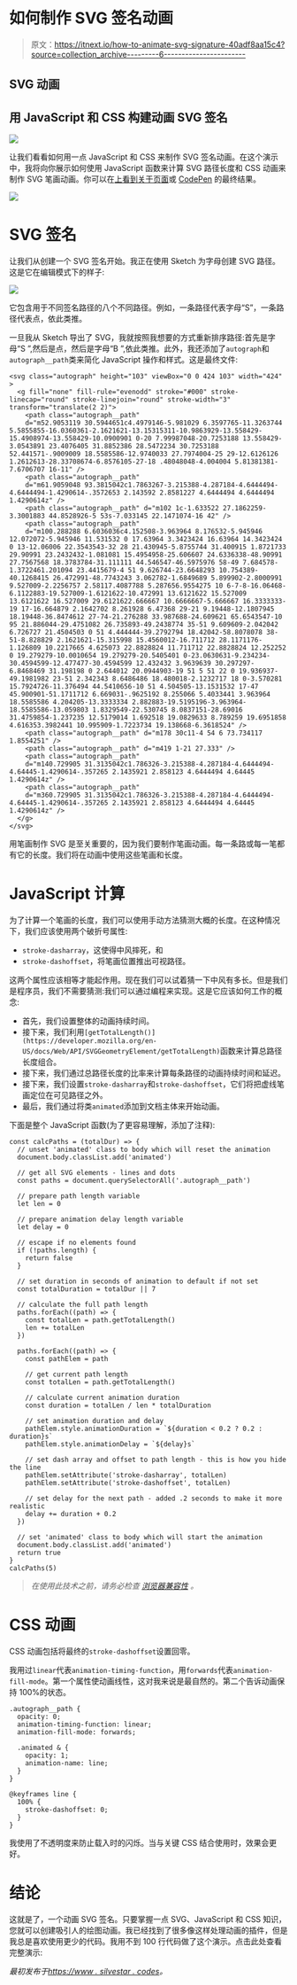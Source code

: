 # 如何制作 SVG 签名动画

> 原文：<https://itnext.io/how-to-animate-svg-signature-40adf8aa15c4?source=collection_archive---------6----------------------->

## SVG 动画

## 用 JavaScript 和 CSS 构建动画 SVG 签名

![](img/101c693810bbbc71221826281472328e.png)

让我们看看如何用一点 JavaScript 和 CSS 来制作 SVG 签名动画。在这个演示中，我将向你展示如何使用 JavaScript 函数来计算 SVG 路径长度和 CSS 动画来制作 SVG 笔画动画。你可以在[上看到关于页面](https://www.silvestar.codes/about-me/)或 [CodePen](https://codepen.io/CiTA/full/abzJqQv) 的最终结果。

![](img/c3d10abe447001319bb90d64aef2b115.png)

# SVG 签名

让我们从创建一个 SVG 签名开始。我正在使用 Sketch 为字母创建 SVG 路径。这是它在编辑模式下的样子:

![](img/62e3613475804fd52c0fd0d369feb47e.png)

它包含用于不同签名路径的八个不同路径。例如，一条路径代表字母“S”，一条路径代表点，依此类推。

一旦我从 Sketch 导出了 SVG，我就按照我想要的方式重新排序路径:首先是字母“S ”,然后是点，然后是字母“B ”,依此类推。此外，我还添加了`autograph`和`autograph__path`类来简化 JavaScript 操作和样式。这是最终文件:

```
<svg class="autograph" height="103" viewBox="0 0 424 103" width="424" >
  <g fill="none" fill-rule="evenodd" stroke="#000" stroke-linecap="round" stroke-linejoin="round" stroke-width="3" transform="translate(2 2)">
    <path class="autograph__path"
    d="m52.9053119 30.5944651c4.4979146-5.981029 6.3597765-11.3263744 5.5855855-16.0360361-2.1621621-13.15315311-10.9863929-13.558429-15.4908974-13.558429-10.0900901 0-20 7.99987048-20.7253188 13.558429-3.0543891 23.4076405 31.8852386 28.5472234 30.7253188 52.441571-.9009009 18.5585586-12.9740033 27.7974004-25 29-12.6126126 1.2612613-28.33708674-6.8576105-27-18 .48048048-4.004004 5.81381381-7.6706707 16-11" />
    <path class="autograph__path"
    d="m61.9059048 93.3815042c1.7863267-3.215388-4.287184-4.6444494-4.6444494-1.4290614-.3572653 2.143592 2.8581227 4.6444494 4.6444494 1.4290614z" />
    <path class="autograph__path" d="m102 1c-1.633522 27.1862259-3.3001883 44.8528926-5 53s-7.033145 22.1471074-16 42" />
    <path class="autograph__path"
    d="m100.288288 6.6036036c4.152508-3.963964 8.176532-5.945946 12.072072-5.945946 11.531532 0 17.63964 3.3423424 16.63964 14.3423424 0 13-12.06006 22.3543543-32 28 21.430945-5.8755744 31.400915 1.8721733 29.90991 23.2432432-1.081081 15.4954958-25.606607 24.6336338-48.90991 27.7567568 18.3783784-31.111111 44.546547-46.5975976 58-49 7.684578-1.3722461.201094 23.4415679-4 51 9.626744-23.6648293 10.754389-40.1268415 26.472991-48.7743243 3.062782-1.6849689 5.899902-2.8000991 9.527009-2.2256757 2.58117.4087788 5.287656.9554275 10 6-7-8-16.06468-6.1122883-19.527009-1.6121622-10.472991 13.6121622 15.527009 13.6121622 16.527009 29.6121622.666667 10.6666667-5.666667 16.3333333-19 17-16.664879 2.1642702 8.261928 6.47368 29-21 9.19448-12.1807945 18.19448-36.8474612 27-74-21.276288 33.987688-24.609621 65.6543547-10 95 21.886044-29.4751082 26.735893-49.2438774 35-51 9.609609-2.042042 6.726727 21.4504503 0 51 4.444444-39.2792794 18.42042-58.8078078 38-51-8.828829 2.1621621-15.315998 15.4560012-16.711712 28.1171176-1.126809 10.2217665 4.625073 22.8828824 11.711712 22.8828824 12.252252 0 19.279279-10.0010654 19.279279-20.5405401 0-23.0630631-9.234234-30.4594599-12.477477-30.4594599 12.432432 3.9639639 30.297297-6.8468469 31.198198 0 2.644012 20.0944903-19 51 5 51 22 0 19.936937-49.1981982 23-51 2.342343 8.6486486 18.480018-2.1232717 18 0-3.570281 15.7924726-11.376494 44.5410656-10 51 4.504505-13.1531532 17-47 45.900901-51.1711712 6.669031-.9625192 8.255066 5.4033441 3.963964 18.5585586 4.204205-13.3333334 2.882883-19.5195196-3.963964-18.5585586-13.059803 1.8329549-22.530745 8.0837151-28.69016 31.4759854-1.237235 12.5179014 1.692518 19.0829633 8.789259 19.6951858 4.616353.3982441 10.995909-1.7223734 19.138668-6.3618524" />
    <path class="autograph__path" d="m178 30c11-4 54 6 73.734117 1.8554251" />
    <path class="autograph__path" d="m419 1-21 27.333" />
    <path class="autograph__path"
    d="m140.729905 31.3135042c1.786326-3.215388-4.287184-4.6444494-4.64445-1.4290614-.357265 2.1435921 2.858123 4.6444494 4.64445 1.4290614z" />
    <path class="autograph__path"
    d="m360.729905 31.3135042c1.786326-3.215388-4.287184-4.6444494-4.64445-1.4290614-.357265 2.1435921 2.858123 4.6444494 4.64445 1.4290614z" />
  </g>
</svg>
```

用笔画制作 SVG 是至关重要的，因为我们要制作笔画动画。每一条路或每一笔都有它的长度。我们将在动画中使用这些笔画和长度。

# JavaScript 计算

为了计算一个笔画的长度，我们可以使用手动方法猜测大概的长度。在这种情况下，我们应该使用两个破折号属性:

*   `stroke-dasharray`，这使得中风摔死，和
*   `stroke-dashoffset`，将笔画位置推出可视路径。

这两个属性应该相等才能起作用。现在我们可以试着猜一下中风有多长。但是我们是程序员，我们不需要猜测:我们可以通过编程来实现。这是它应该如何工作的概念:

*   首先，我们设置整体的动画持续时间。
*   接下来，我们利用`[getTotalLength()](https://developer.mozilla.org/en-US/docs/Web/API/SVGGeometryElement/getTotalLength)`函数来计算总路径长度组合。
*   接下来，我们通过总路径长度的比率来计算每条路径的动画持续时间和延迟。
*   接下来，我们设置`stroke-dasharray`和`stroke-dashoffset`，它们将把虚线笔画定位在可见路径之外。
*   最后，我们通过将类`animated`添加到文档主体来开始动画。

下面是整个 JavaScript 函数(为了更容易理解，添加了注释):

```
const calcPaths = (totalDur) => {
  // unset 'animated' class to body which will reset the animation
  document.body.classList.add('animated')

  // get all SVG elements - lines and dots
  const paths = document.querySelectorAll('.autograph__path')

  // prepare path length variable
  let len = 0

  // prepare animation delay length variable
  let delay = 0

  // escape if no elements found
  if (!paths.length) {
    return false
  }

  // set duration in seconds of animation to default if not set
  const totalDuration = totalDur || 7

  // calculate the full path length
  paths.forEach((path) => {
    const totalLen = path.getTotalLength()
    len += totalLen
  })

  paths.forEach((path) => {
    const pathElem = path

    // get current path length
    const totalLen = path.getTotalLength()

    // calculate current animation duration
    const duration = totalLen / len * totalDuration

    // set animation duration and delay
    pathElem.style.animationDuration = `${duration < 0.2 ? 0.2 : duration}s`
    pathElem.style.animationDelay = `${delay}s`

    // set dash array and offset to path length - this is how you hide the line
    pathElem.setAttribute('stroke-dasharray', totalLen)
    pathElem.setAttribute('stroke-dashoffset', totalLen)

    // set delay for the next path - added .2 seconds to make it more realistic
    delay += duration + 0.2
  })

  // set 'animated' class to body which will start the animation
  document.body.classList.add('animated')
  return true
}
calcPaths(5)
```

> *在使用此技术之前，请务必检查* [*浏览器兼容性*](https://developer.mozilla.org/en-US/docs/Web/API/SVGGeometryElement/getTotalLength#Browser_compatibility) *。*

# CSS 动画

CSS 动画包括将最终的`stroke-dashoffset`设置回零。

我用过`linear`代表`animation-timing-function`，用`forwards`代表`animation-fill-mode`。第一个属性使动画线性，这对我来说是最自然的。第二个告诉动画保持 100%的状态。

```
.autograph__path {
  opacity: 0;
  animation-timing-function: linear;
  animation-fill-mode: forwards;

  .animated & {
    opacity: 1;
    animation-name: line;
  }
}

@keyframes line {
  100% {
    stroke-dashoffset: 0;
  }
}
```

我使用了不透明度来防止载入时的闪烁。当与关键 CSS 结合使用时，效果会更好。

# 结论

这就是了，一个动画 SVG 签名。只要掌握一点 SVG、JavaScript 和 CSS 知识，您就可以创建吸引人的绘图动画。我已经找到了很多像这样处理动画的插件，但是我总是喜欢使用更少的代码。我用不到 100 行代码做了这个演示。点击此处查看完整演示:

*最初发布于*[*https://www . silvestar . codes*](https://www.silvestar.codes/articles/how-to-animate-svg-signature/)*。*